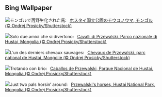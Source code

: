 ## Bing Wallpaper
![](https://www.bing.com/th?id=OHR.MongoliaHorses_JA-JP9826935839_UHD.jpg&w=1000)モンゴルで再野生化された馬:&nbsp;&ensp;[ホスタイ国立公園のモウコノウマ, モンゴル (© Ondrej Prosicky/Shutterstock)](https://www.bing.com/th?id=OHR.MongoliaHorses_JA-JP9826935839_UHD.jpg)
<br><br/>
![](https://www.bing.com/th?id=OHR.MongoliaHorses_IT-IT8693610029_UHD.jpg&w=1000)Solo due amici che si divertono:&nbsp;&ensp;[Cavalli di Przewalski, Parco nazionale di Hustai, Mongolia (© Ondrej Prosicky/Shutterstock)](https://www.bing.com/th?id=OHR.MongoliaHorses_IT-IT8693610029_UHD.jpg)
<br><br/>
![](https://www.bing.com/th?id=OHR.MongoliaHorses_FR-FR6648660831_UHD.jpg&w=1000)L’un des derniers chevaux sauvages:&nbsp;&ensp;[Chevaux de Przewalski, parc national de Hustai, Mongolie (© Ondrej Prosicky/Shutterstock)](https://www.bing.com/th?id=OHR.MongoliaHorses_FR-FR6648660831_UHD.jpg)
<br><br/>
![](https://www.bing.com/th?id=OHR.MongoliaHorses_ES-ES7951435497_UHD.jpg&w=1000)Trotando con brío:&nbsp;&ensp;[Caballos de Przewalski, Parque Nacional de Hustai, Mongolia (© Ondrej Prosicky/Shutterstock)](https://www.bing.com/th?id=OHR.MongoliaHorses_ES-ES7951435497_UHD.jpg)
<br><br/>
![](https://www.bing.com/th?id=OHR.MongoliaHorses_EN-GB2849288889_UHD.jpg&w=1000)Just two pals horsin’ around:&nbsp;&ensp;[Przewalski's horses, Hustai National Park, Mongolia (© Ondrej Prosicky/Shutterstock)](https://www.bing.com/th?id=OHR.MongoliaHorses_EN-GB2849288889_UHD.jpg)
<br><br/>
